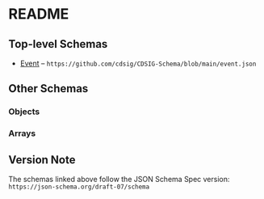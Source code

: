 # README

## Top-level Schemas

*   [Event](./event.md "Event definition in the context of actigraphy") – `https://github.com/cdsig/CDSIG-Schema/blob/main/event.json`

## Other Schemas

### Objects



### Arrays



## Version Note

The schemas linked above follow the JSON Schema Spec version: `https://json-schema.org/draft-07/schema`
